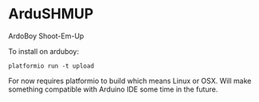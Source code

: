 # ArduSHMUP

ArdoBoy Shoot-Em-Up

To install on arduboy:

```shell
platformio run -t upload
```

For now requires platformio to build which means Linux or OSX. Will make something compatible with Arduino IDE some time in the future. 